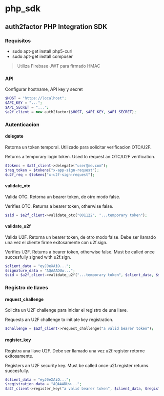 # php_sdk
## auth2factor PHP Integration SDK

### Requisitos

* sudo apt-get install php5-curl
* sudo apt-get install composer

> Utiliza Firebase JWT para firmado HMAC

### API

Configurar hostname, API key y secret

```php
$HOST = "https://localhost";
$API_KEY = "...";
$API_SECRET = "...";
$a2f_client = new auth2factor($HOST, $API_KEY, $API_SECRET);	 

``` 

### Autenticacion

#### delegate

Retorna un token temporal. Utilizado para solicitar verificacion OTC/U2F.

Returns a temporary login token. Used to request an OTC/U2F verification.

```php
$tokens = $a2f_client->delegate("user@me.com");
$req_token = $tokens["x-app-sign-request"];	 
$u2f_req = $tokens["x-u2f-sign-request"];

```

#### validate_otc

Valida OTC. Retorna un bearer token, de otro modo false.

Verifies OTC. Returns a bearer token, otherwise false.

```php
$sid = $a2f_client->validate_otc("001122", "...temporary token");	 

```

#### validate_u2f

Valida U2F. Retorna un bearer token, de otro modo false. Debe ser llamado una vez el cliente firme exitosamente con u2f.sign.

Verifies U2F. Returns a bearer token, otherwise false. Must be called once succesfully signed with u2f.sign.

```php
$client_data = "eyJ0eXAiO...";
$signature_data = "AQAAADUw...";
$sid = $a2f_client->validate_u2f("...temporary token", $client_data, $signature_data);	 

```

### Registro de llaves

#### request_challenge

Solicita un U2F challenge para iniciar el registro de una llave.

Requests an U2F challenge to initiate key registration.

```php
$challenge = $a2f_client->request_challenge("a valid bearer token"); 

```

#### register_key

Registra una llave U2F. Debe ser llamado una vez u2f.register retorne exitosamente.

Registers an U2F security key. Must be called once u2f.register returns succesfully.

```php
$client_data = "eyJ0eXAiO...";
$registration_data = "AQAAADUw...";
$a2f_client->register_key("a valid bearer token", $client_data, $registration_data);	 

```
